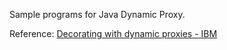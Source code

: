Sample programs for Java Dynamic Proxy.

Reference: [Decorating with dynamic proxies - IBM](https://www.ibm.com/developerworks/library/j-jtp08305/)
